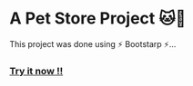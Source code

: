# A Pet Store Project :cat::dog: 

This project was done using :zap: Bootstarp :zap:...
### [Try it now !!](https://pet-store.pages.dev/)
